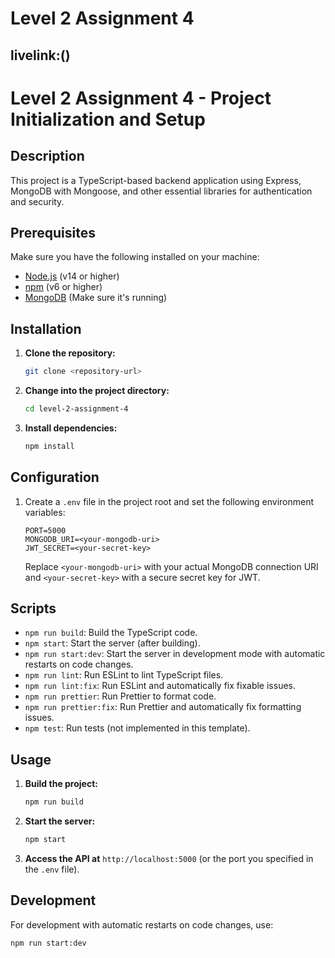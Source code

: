 # Level 2 Assignment 4

## livelink:()

# Level 2 Assignment 4 - Project Initialization and Setup

## Description

This project is a TypeScript-based backend application using Express, MongoDB with Mongoose, and other essential libraries for authentication and security.

## Prerequisites

Make sure you have the following installed on your machine:

- [Node.js](https://nodejs.org/) (v14 or higher)
- [npm](https://www.npmjs.com/) (v6 or higher)
- [MongoDB](https://www.mongodb.com/) (Make sure it's running)

## Installation

1. **Clone the repository:**
   ```bash
   git clone <repository-url>
   ```
2. **Change into the project directory:**
   ```bash
   cd level-2-assignment-4
   ```
3. **Install dependencies:**
   ```bash
   npm install
   ```

## Configuration

1. Create a `.env` file in the project root and set the following environment variables:
   ```env
   PORT=5000
   MONGODB_URI=<your-mongodb-uri>
   JWT_SECRET=<your-secret-key>
   ```
   Replace `<your-mongodb-uri>` with your actual MongoDB connection URI and `<your-secret-key>` with a secure secret key for JWT.

## Scripts

- `npm run build`: Build the TypeScript code.
- `npm start`: Start the server (after building).
- `npm run start:dev`: Start the server in development mode with automatic restarts on code changes.
- `npm run lint`: Run ESLint to lint TypeScript files.
- `npm run lint:fix`: Run ESLint and automatically fix fixable issues.
- `npm run prettier`: Run Prettier to format code.
- `npm run prettier:fix`: Run Prettier and automatically fix formatting issues.
- `npm test`: Run tests (not implemented in this template).

## Usage

1. **Build the project:**
   ```bash
   npm run build
   ```
2. **Start the server:**
   ```bash
   npm start
   ```
3. **Access the API at** `http://localhost:5000` (or the port you specified in the `.env` file).

## Development

For development with automatic restarts on code changes, use:

```bash
npm run start:dev

```
